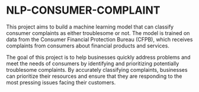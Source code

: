 # NLP-CONSUMER-COMPLAINT

This project aims to build a machine learning model that can classify consumer complaints as either troublesome or not. The model is trained on data from the Consumer Financial Protection Bureau (CFPB), which receives complaints from consumers about financial products and services.

The goal of this project is to help businesses quickly address problems and meet the needs of consumers by identifying and prioritizing potentially troublesome complaints. By accurately classifying complaints, businesses can prioritize their resources and ensure that they are responding to the most pressing issues facing their customers.
